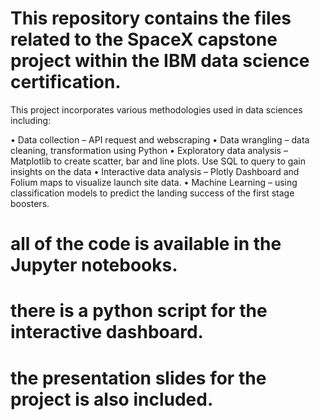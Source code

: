 # This repository contains the files related to the SpaceX capstone project within the IBM data science certification.

This project incorporates various methodologies used in data sciences including:

• Data collection – API request and webscraping
• Data wrangling – data cleaning, transformation using Python
• Exploratory data analysis – Matplotlib to create scatter, bar and line plots. Use SQL to query to gain
insights on the data
• Interactive data analysis – Plotly Dashboard and Folium maps to visualize launch site data.
• Machine Learning – using classification models to predict the landing success of the first stage boosters.

# all of the code is available in the Jupyter notebooks.
# there is a python script for the interactive dashboard.
# the presentation slides for the project is also included.
